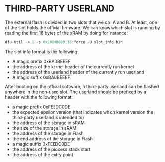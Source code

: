 # THIRD-PARTY USERLAND

The external flash is divided in two slots that we call A and B.
At least, one of the slot holds the official firmware.
We can know which slot is running by reading the first 16 bytes of the sRAM by doing for instance:
```cpp
dfu-util -a 1 -s 0x20000000:16:force -U slot_info.bin
```

The slot info format is the following:
- A magic prefix 0xBADBEEEF
- the address of the kernel header of the currently run kernel
- the address of the userland header of the currently run userland
- A magic suffix 0xBADBEEEF

After booting on the official software, a third-party userland can be flashed anywhere in the non-used slot.
The userland should be prefixed by a header with the following format:
- a magic prefix 0xFEEDC0DE
- the expected epsilon version (that indicates which kernel version the third-party userland is intended to)
- the address of the storage in sRAM
- the size of the storage in sRAM
- the address of the storage in Flash
- the end address of the storage in Flash
- a magic suffix 0xFEEDC0DE
- the address of the process stack start
- the address of the entry point
